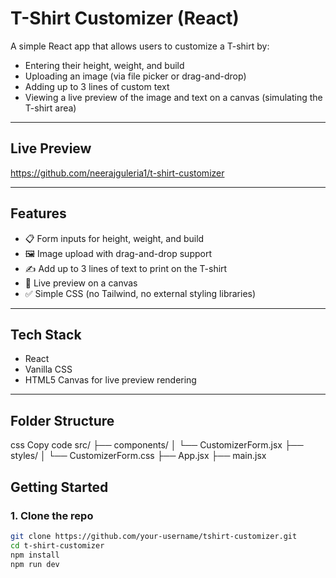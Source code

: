 # T-Shirt Customizer (React)

A simple React app that allows users to customize a T-shirt by:
- Entering their height, weight, and build
- Uploading an image (via file picker or drag-and-drop)
- Adding up to 3 lines of custom text
- Viewing a live preview of the image and text on a canvas (simulating the T-shirt area)

---

##  Live Preview

https://github.com/neerajguleria1/t-shirt-customizer

---

##  Features

- 📋 Form inputs for height, weight, and build
- 🖼 Image upload with drag-and-drop support
- ✍️ Add up to 3 lines of text to print on the T-shirt
- 👕 Live preview on a canvas
- ✅ Simple CSS (no Tailwind, no external styling libraries)

---

##  Tech Stack

- React
- Vanilla CSS
- HTML5 Canvas for live preview rendering

---
## Folder Structure
css
Copy code
src/
├── components/
│   └── CustomizerForm.jsx
├── styles/
│   └── CustomizerForm.css
├── App.jsx
├── main.jsx

##  Getting Started

### 1. Clone the repo

```bash
git clone https://github.com/your-username/tshirt-customizer.git
cd t-shirt-customizer
npm install
npm run dev
